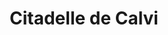 ---
guid: "a30e35d011a3"
title: "Citadelle de Calvi"
latlng: "42.568206, 8.760556"
videoId: "X_lzXyeRXe8" 
---